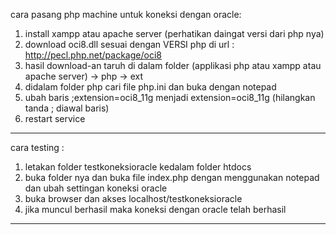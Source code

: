 cara pasang php machine untuk koneksi dengan oracle: 
1. install xampp atau apache server (perhatikan daingat versi dari php nya)
2. download oci8.dll sesuai dengan VERSI php di url : http://pecl.php.net/package/oci8
3. hasil download-an taruh di dalam folder (applikasi php atau xampp atau apache server) -> php -> ext
4. didalam folder php cari file php.ini dan buka dengan notepad
5. ubah baris ;extension=oci8_11g menjadi extension=oci8_11g (hilangkan tanda ; diawal baris)
6. restart service

----------------------------------------

cara testing :
1. letakan folder testkoneksioracle kedalam folder htdocs
2. buka folder nya dan buka file index.php dengan menggunakan notepad dan ubah settingan koneksi oracle
3. buka browser dan akses localhost/testkoneksioracle
4. jika muncul berhasil maka koneksi dengan oracle telah berhasil

----------------------------------------


